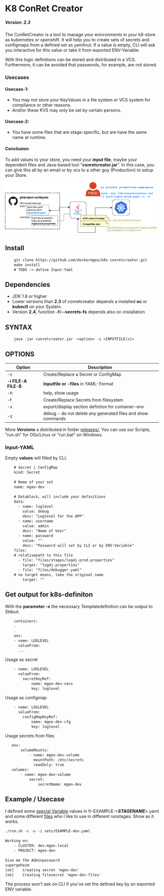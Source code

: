# K8 ConRet Creator


##### Version: 2.3

The ConRetCreator is a tool to manage your enivronments in your k8-store as kubernetes or openshift. 
It will help you to create sets of secrets and configmaps from a defined set as yamlinut.
If a value is empty, CLI will ask you interactive for this value or take it from exported ENV-Variable. 

With this logic definitions can be stored and distributed in a VCS. Furthermore, it can be avoided that passwords, for example, are not stored.

### Usecases

#### Usecase-1:
- You may not store your KeyValues in a file system or VCS system for compliance or other reasons. 
- And/or these KVS may only be set by certain persons.

#### Usecase-2:
- You have some files that are stage-specific, but are have the same name at runtime.

#### Conclusion
To add values to your store, you need your **input file**, maybe your dependent files and Java-based tool "**conretcreator.jar**". 
In this case, you can give this all by an email or by vcs to a other guy (Production) to setup your Store.


![ConRetCreator](docs/conretcreator.png)


## Install
```
    git clone https://github.com/dockermgeo/k8s-conretcreator.git
    make install
    # TODO -> define Input-Yaml
```

## Dependencies
- JDK 1.8 or higher
- Lower versions than **2.3** of conretcreator depends a installed **oc** or **kubectl** on your System.
- Version **2.4**, function **-f**/**--secrets-fs** depends also oc-installation   

## SYNTAX
``` 
    java -jar conretcreator.jar -<option> -i <INPUTFILE(s)>
```

## OPTIONS


| Option        | Description |
| ------------- |-------------| 
| -c      | Create/Replace a Secret or ConfigMap |
| **-i FILE-A FILE-B**      | **Inputfile or -files** in YAML-Format |
| -h      | help, show usage|
| -f      | Create/Replace Secrets from filesystem |
| -x      | export/display section defintion for container-env |
| -z      | debug - do not delete any generated files and show commands |



More ***Versions*** a distributed in folder [releases/](releases/). 
You can use our Scripts, "run.sh" for OSx/Linux or "run.bat" on Windows.


### Input-YAML

Empty **values** will filled by CLI.

```
    # Secret | ConfigMap
    kind: Secret
    
    # Name of your set
    name: mgeo-dev
    
    # Datablock, will include your definitions
    data:
      - name: loglevel
        value: debug
        desc: "Loglevel for the APP"
      - name: username
        value: admin
        desc: "Name of User"
      - name: password
        value: ""
        desc: "Password will set by CLI or by ENV-Variable"
    files:
    # relativepath to this file
      - file: "files/stages/log4j-prod.properties"
        target: "log4j.properties"
      - file: "files/debugger.yaml"
    # no target means, take the original name
        target: ""
```

## Get output for k8s-definiton 

With the **parameter -x** the necessary Templatedefinition can be output to Stdout.

```
    containers:
    .
    .
    env:
    - name: LOGLEVEL
      valueFrom:
      ... 
```

Usage as secret
```
    - name: LOGLEVEL
      valueFrom:
        secretKeyRef:
            name: mgeo-dev-secs
            key: loglevel
```

Usage as configmap
```
    - name: LOGLEVEL
      valueFrom:
        configMapKeyRef:
            name: mgeo-dev-cfg
            key: loglevel
```

Usage secrets from files
 ```
    env:
        volumeMounts:
            - name: mgeo-dev-volume
              mountPath: /etc/secrets
              readOnly: true
    volumes:
        - name: mgeo-dev-volume
            secret:
                secretName: mgeo-dev

 ```
 
 
 
## Example / Usecase

I defined some [special Variable](src/main/resources/) values in fr-EXAMPLE-<***STAGENAME***>.yaml and some different [files](src/main/resources/files) who I like to use in different runstages.
Show as it works.

```
./run.sh -c -s -i sets/EXAMPLE-dev.yaml 

Working on:
	- CLUSTER: dev.mgeo.local
	- PROJECT: mgeo-dev

Give me the Adminpassword
supergeheim
[ok]	Creating secret 'mgeo-dev'
[ok]	Creating filesecret 'mgeo-dev-files'

```

The process won't ask on CLI if you've set the defined key by an exported ENV variable. 
